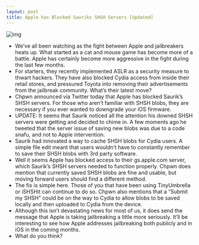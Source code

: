 ```yaml
---
layout: post
title: Apple has Blocked Sauriks SHSH Servers [Updated]
---
```

![img](http://media.idownloadblog.com/wp-content/uploads/2011/04/blocked-shsh-tweet.png)
* We’ve all been watching as the fight between Apple and jailbreakers heats up. What started as a cat and mouse game has become more of a battle. Apple has certainly become more aggressive in the fight during the last few months.
* For starters, they recently implemented ASLR as a security measure to thwart hackers. They have also blocked Cydia access from inside their retail stores, and pressured Toyota into removing their advertisements from the jailbreak community. What’s their latest move?
* Chpwn announced via Twitter today that Apple has blocked Saurik’s SHSH servers. For those who aren’t familiar with SHSH blobs, they are necessary if you ever wanted to downgrade your iOS firmware.
* UPDATE: It seems that Saurik noticed all the attention his downed SHSH servers were getting and decided to chime in. A few moments ago he tweeted that the server issue of saving new blobs was due to a code snafu, and not to Apple intervention.
* Saurik had innovated a way to cache SHSH blobs for Cydia users. A simple file edit meant that users wouldn’t have to constantly remember to save their SHSH blobs with 3rd party software.
* Well it seems Apple has blocked access to their gs.apple.com server, which Saurik’s SHSH servers needed to function properly. Chpwn does mention that currently saved SHSH blobs are fine and usable, but moving forward users should find a different method.
* The fix is simple here. Those of you that have been using TinyUmbrella or iSHSHit can continue to do so. Chpwn also mentions that a “Submit my SHSH” could be on the way to Cydia to allow blobs to be saved locally and then uploaded to Cydia from the device.
* Although this isn’t devastating news for most of us, it does send the message that Apple is taking jailbreaking a little more seriously. It’ll be interesting to see how Apple addresses jailbreaking both publicly and in iOS in the coming months.
* What do you think?

